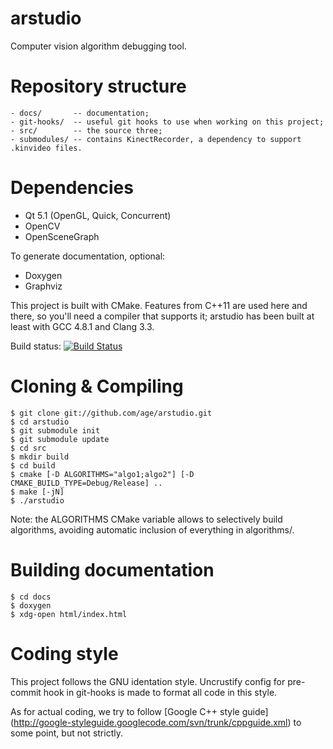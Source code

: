 arstudio
=====

Computer vision algorithm debugging tool.

Repository structure
=====

	- docs/       -- documentation;
	- git-hooks/  -- useful git hooks to use when working on this project;
	- src/        -- the source three;
	- submodules/ -- contains KinectRecorder, a dependency to support .kinvideo files.

Dependencies
=====

- Qt 5.1 (OpenGL, Quick, Concurrent)
- OpenCV
- OpenSceneGraph

To generate documentation, optional:

- Doxygen
- Graphviz

This project is built with CMake. Features from C++11 are used here and there,
so you'll need a compiler that supports it; arstudio has been built at least
with GCC 4.8.1 and Clang 3.3.

Build status: [![Build Status](https://travis-ci.org/age/arstudio.png?branch=master)](https://travis-ci.org/age/arstudio)

Cloning & Compiling
=====

	$ git clone git://github.com/age/arstudio.git
	$ cd arstudio
	$ git submodule init
	$ git submodule update
	$ cd src
	$ mkdir build
	$ cd build
	$ cmake [-D ALGORITHMS="algo1;algo2"] [-D CMAKE_BUILD_TYPE=Debug/Release] ..
	$ make [-jN]
	$ ./arstudio

Note: the ALGORITHMS CMake variable allows to selectively build algorithms,
avoiding automatic inclusion of everything in algorithms/.

Building documentation
=====

	$ cd docs
	$ doxygen
	$ xdg-open html/index.html

Coding style
=====

This project follows the GNU identation style. Uncrustify config for pre-commit
hook in git-hooks is made to format all code in this style.

As for actual coding, we try to follow [Google C++ style guide]
(http://google-styleguide.googlecode.com/svn/trunk/cppguide.xml) to some point,
but not strictly.

